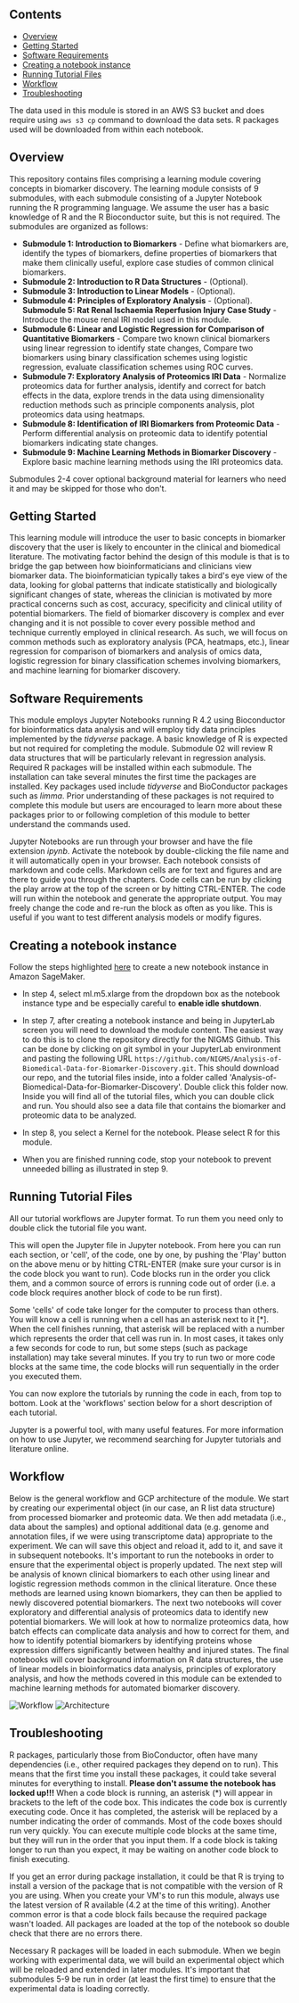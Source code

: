 ## Contents

+ [Overview](#overview)
+ [Getting Started](#getting-started)
+ [Software Requirements](#software-requirements)
+ [Creating a notebook instance](#creating-notebook-instance)
+ [Running Tutorial Files](#running-tutorial-files)
+ [Workflow](#workflow)
+ [Troubleshooting](#troubleshooting)



The data used in this module is stored in an AWS S3 bucket and does require using `aws s3 cp` command to download the data sets.  R packages used will be downloaded from within each notebook.

## Overview

This repository contains files comprising a learning module covering concepts in biomarker discovery. The learning module consists of 9 submodules, with each submodule consisting of a Jupyter Notebook running the R programming language.  We assume the user has a basic knowledge of R and the R Bioconductor suite, but this is not required.  The submodules are organized as follows:

+ **Submodule 1: Introduction to Biomarkers** - Define what biomarkers are, identify the types of biomarkers, define properties of biomarkers that make them clinically useful, explore case studies of common clinical biomarkers.  
+ **Submodule 2: Introduction to R Data Structures** - (Optional).  
+ **Submodule 3: Introduction to Linear Models** - (Optional).  
+ **Submodule 4: Principles of Exploratory Analysis** - (Optional).  
**Submodule 5: Rat Renal Ischaemia Reperfusion Injury Case Study** - Introduce the mouse renal IRI model used in this module.  
+ **Submodule 6: Linear and Logistic Regression for Comparison of Quantitative Biomarkers** - Compare two known clinical biomarkers using linear regression to identify state changes, Compare two biomarkers using binary classification schemes using logistic regression, evaluate classification schemes using ROC curves.  
+ **Submodule 7: Exploratory Analysis of Proteomics IRI Data** - Normalize proteomics data for further analysis, identify and correct for batch effects in the data, explore trends in the data using dimensionality reduction methods such as principle components analysis, plot proteomics data using heatmaps.  
+ **Submodule 8: Identification of IRI Biomarkers from Proteomic Data** - Perform differential analysis on proteomic data to identify potential biomarkers indicating state changes.  
+ **Submodule 9: Machine Learning Methods in Biomarker Discovery** - Explore basic machine learning methods using the IRI proteomics data.  

Submodules 2-4 cover optional background material for learners who need it and may be skipped for those who don't.

## Getting Started

This learning module will introduce the user to basic concepts in biomarker discovery that the user is likely to encounter in the clinical and biomedical literature.  The   motivating factor behind the design of this module is that is to bridge the gap between how bioinformaticians and clinicians view biomarker data.  The bioinformatician typically takes a bird's eye view of the data, looking for global patterns that indicate statistically and biologically significant changes of state, whereas the clinician is motivated by more practical concerns such as cost, accuracy, specificity and clinical utility of potential biomarkers.  The field of biomarker discovery is complex and ever changing and it is not possible to cover every possible method and technique currently employed in clinical research.  As such, we will focus on common methods such as exploratory analysis (PCA, heatmaps, etc.), linear regression for comparison of biomarkers and analysis of omics data, logistic regression for binary classification schemes involving biomarkers, and machine learning for biomarker discovery.

## Software Requirements

This module employs Jupyter Notebooks running R 4.2 using Bioconductor for bioinformatics data analysis and will employ tidy data principles implemented by the *tidyverse* package.  A basic knowledge of R is expected but not required for completing the module. Submodule 02 will review R data structures that will be particularly relevant in regression analysis.  Required R packages will be installed within each submodule.  The installation can take several minutes the first time the packages are installed.  Key packages used include *tidyverse* and BioConductor packages such as *limma*.  Prior understanding of these packages is not required to complete this module but users are encouraged to learn more about these packages prior to or following completion of this module to better understand the commands used.

Jupyter Notebooks are run through your browser and have the file extension *ipynb*.  Activate the notebook by double-clicking the file name and it will automatically open in your browser. Each notebook consists of markdown and code cells.  Markdown cells are for text and figures and are there to guide you through the chapters.  Code cells can be run by clicking the play arrow at the top of the screen or by hitting CTRL-ENTER.  The code will run within the notebook and generate the appropriate output.  You may freely change the code and re-run the block as often as you like.  This is useful if you want to test different analysis models or modify figures. 

## Creating a notebook instance 

Follow the steps highlighted [here](https://github.com/NIGMS/NIGMS-Sandbox/blob/main/docs/HowToCreateAWSSagemakerNotebooks.md) to create a new notebook instance in Amazon SageMaker. 

+ In step 4, select ml.m5.xlarge from the dropdown box as the notebook instance type and be especially careful to **enable idle shutdown**.

+ In step 7, after creating a notebook instance and being in JupyterLab screen you will need to download the module content. The easiest way to do this is to clone the repository directly for the NIGMS Github. This can be done by clicking on git symbol in your JupyterLab environment and pasting the following URL `https://github.com/NIGMS/Analysis-of-Biomedical-Data-for-Biomarker-Discovery.git`. This should download our repo, and the tutorial files inside, into a folder called 'Analysis-of-Biomedical-Data-for-Biomarker-Discovery'. Double click this folder now. Inside you will find all of the tutorial files, which you can double click and run. You should also see a data file that contains the biomarker and proteomic data to be analyzed.

+ In step 8, you select a Kernel for the notebook. Please select R for this module. 

+ When you are finished running code, stop your notebook to prevent unneeded billing as illustrated in step 9.

## Running Tutorial Files

All our tutorial workflows are Jupyter format. To run them you need only to double click the tutorial file you want.

This will open the Jupyter file in Jupyter notebook. From here you can run each section, or 'cell', of the code, one by one, by pushing the 'Play' button on the above menu or by hitting CTRL-ENTER (make sure your cursor is in the code block you want to run). Code blocks run in the order you click them, and a common source of errors is running code out of order (i.e. a code block requires another block of code to be run first).

Some 'cells' of code take longer for the computer to process than others. You will know a cell is running when a cell has an asterisk next to it \[\*\]. When the cell finishes running, that asterisk will be replaced with a number which represents the order that cell was run in.  In most cases, it takes only a few seconds for code to run, but some steps (such as package installation) may take several minutes.  If you try to run two or more code blocks at the same time, the code blocks will run sequentially in the order you executed them.

You can now explore the tutorials by running the code in each, from top to bottom. Look at the 'workflows' section below for a short description of each tutorial.

Jupyter is a powerful tool, with many useful features. For more information on how to use Jupyter, we recommend searching for Jupyter tutorials and literature online.


## Workflow


Below is the general workflow and GCP architecture of the module. We start by creating our experimental object (in our case, an R list data structure) from processed biomarker and proteomic data.  We then add metadata (i.e., data about the samples) and optional additional data (e.g. genome and annotation files, if we were using transcriptome data) appropriate to the experiment.  We can will save this object and reload it, add to it, and save it in subsequent notebooks.  It's important to run the notebooks in order to ensure that the experimental object is properly updated.  The next step will be analysis of known clinical biomarkers to each other using linear and logistic regression methods common in the clinical literature.  Once these methods are learned using known biomarkers, they can then be applied to newly discovered potential biomarkers. The next two notebooks will cover exploratory and differential analysis of proteomics data to identify new potential biomarkers.  We will look at how to normalize proteomics data, how batch effects can complicate data analysis and how to correct for them, and how to identify potential biomarkers by identifying proteins whose expression differs significantly between healthy and injured states. The final notebooks will cover background information on R data structures, the use of linear models in bioinformatics data analysis, principles of exploratory analysis, and how the methods covered in this module can be extended to machine learning methods for automated biomarker discovery.

![Workflow](images/uri_nosi_workflow.png)
![Architecture](images/aws-workflow.png)

## Troubleshooting

R packages, particularly those from BioConductor, often have many dependencies (i.e., other required packages they depend on to run).  This means that the first time you install these packages, it could take several minutes for everything to install. **Please don't assume the notebook has locked up!!!**  When a code block is running, an asterisk (\*) will appear in brackets to the left of the code box.  This indicates the code box is currently executing code.  Once it has completed, the asterisk will be replaced by a number indicating the order of commands.  Most of the code boxes should run very quickly.  You can execute multiple code blocks at the same time, but they will run in the order that you input them.  If a code block is taking longer to run than you expect, it may be waiting on another code block to finish executing.

If you get an error during package installation, it could be that R is trying to install a version of the package that is not compatible with the version of R you are using.  When you create your VM's to run this module, always use the latest version of R available (4.2 at the time of this writing).  Another common error is that a code block fails because the required package wasn't loaded.  All packages are loaded at the top of the notebook so double check that there are no errors there.

Necessary R packages will be loaded in each submodule.  When we begin working with experimental data, we will build an experimental object which will be reloaded and extended in later modules.  It's important that submodules 5-9 be run in order (at least the first time) to ensure that the experimental data is loading correctly. 